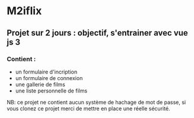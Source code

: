 # M2iflix
## Projet sur 2 jours : objectif, s'entrainer avec vue js 3

### Contient :

- un formulaire d'incription
- un formulaire de connexion
- une gallerie de films
- une liste personnelle de films

NB: ce projet ne contient aucun système de hachage de mot de passe, si vous clonez ce projet merci de mettre en place une réelle sécurité.